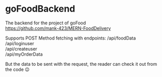 # goFoodBackend
The backend for the project of goFood
<br>
https://github.com/mank-423/MERN-FoodDelivery
<br>

Supports POST Method fetching with endpoints:
/api/foodData
<br>
/api/loginuser
<br>
/api/createuser
<br>
/api/myOrderData

But the data to be sent with the request, the reader can check it out from the code 😉
